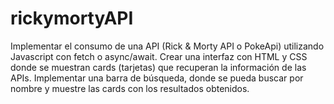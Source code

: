 # rickymortyAPI
 Implementar el consumo de una API (Rick &amp; Morty API o PokeApi) utilizando Javascript con fetch o async/await. Crear una interfaz con HTML y CSS donde se muestran cards (tarjetas) que recuperan la información de las APIs. Implementar una barra de búsqueda, donde se pueda buscar por nombre y muestre las cards con los resultados obtenidos.  
